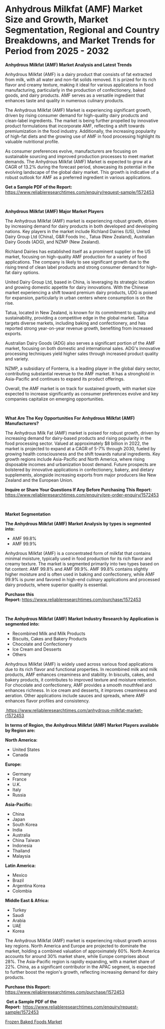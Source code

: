 <p><h1>Anhydrous Milkfat (AMF) Market Size and Growth, Market Segmentation, Regional and Country Breakdowns, and Market Trends for Period from 2025 -  2032</h1></p><p><strong>Anhydrous Milkfat (AMF) Market Analysis and Latest Trends</strong></p>
<p><p>Anhydrous Milkfat (AMF) is a dairy product that consists of fat extracted from milk, with all water and non-fat solids removed. It is prized for its rich flavor and creamy texture, making it ideal for various applications in food manufacturing, particularly in the production of confectionery, baked goods, and dairy products. AMF serves as a versatile ingredient that enhances taste and quality in numerous culinary products.</p><p>The Anhydrous Milkfat (AMF) Market is experiencing significant growth, driven by rising consumer demand for high-quality dairy products and clean-label ingredients. The market is being further propelled by innovative product formulations that incorporate AMF, reflecting a shift towards premiumization in the food industry. Additionally, the increasing popularity of high-fat diets and the growing use of AMF in food processing highlight its valuable nutritional profile.</p><p>As consumer preferences evolve, manufacturers are focusing on sustainable sourcing and improved production processes to meet market demands. The Anhydrous Milkfat (AMF) Market is expected to grow at a CAGR of 13.2% during the forecast period, showcasing its potential in the evolving landscape of the global dairy market. This growth is indicative of a robust outlook for AMF as a preferred ingredient in various applications.</p></p>
<p><strong>Get a Sample PDF of the Report:&nbsp;</strong> <a href="https://www.reliableresearchtimes.com/enquiry/request-sample/1572453?utm_campaign=3355&utm_medium=2&utm_source=Github&utm_content=ia&utm_term=29032025&utm_id=anhydrous-milkfat-amf">https://www.reliableresearchtimes.com/enquiry/request-sample/1572453</a></p>
<p>&nbsp;</p>
<p><strong>Anhydrous Milkfat (AMF) Major Market Players</strong></p>
<p><p>The Anhydrous Milkfat (AMF) market is experiencing robust growth, driven by increasing demand for dairy products in both developed and developing nations. Key players in the market include Richland Dairies (US), United Dairy Group Ltd (China), G&R Foods Inc., Tatua (New Zealand), Australian Dairy Goods (ADG), and NZMP (New Zealand).</p><p>Richland Dairies has established itself as a prominent supplier in the US market, focusing on high-quality AMF production for a variety of food applications. The company is likely to see significant growth due to the rising trend of clean label products and strong consumer demand for high-fat dairy options.</p><p>United Dairy Group Ltd, based in China, is leveraging its strategic location and growing domestic appetite for dairy innovations. With the Chinese market experiencing a shift toward premium dairy products, UDG is poised for expansion, particularly in urban centers where consumption is on the rise.</p><p>Tatua, located in New Zealand, is known for its commitment to quality and sustainability, providing a competitive edge in the global market. Tatua targets diverse markets, including baking and confectionery, and has reported strong year-on-year revenue growth, benefiting from increased exports.</p><p>Australian Dairy Goods (ADG) also serves a significant portion of the AMF market, focusing on both domestic and international sales. ADG's innovative processing techniques yield higher sales through increased product quality and variety.</p><p>NZMP, a subsidiary of Fonterra, is a leading player in the global dairy sector, contributing substantial revenue to the AMF market. It has a stronghold in Asia-Pacific and continues to expand its product offerings.</p><p>Overall, the AMF market is on track for sustained growth, with market size expected to increase significantly as consumer preferences evolve and key companies capitalize on emerging opportunities.</p></p>
<p>&nbsp;</p>
<p><strong>What Are The Key Opportunities For Anhydrous Milkfat (AMF) Manufacturers?</strong></p>
<p><p>The Anhydrous Milk Fat (AMF) market is poised for robust growth, driven by increasing demand for dairy-based products and rising popularity in the food processing sector. Valued at approximately $8 billion in 2022, the market is projected to expand at a CAGR of 5-7% through 2030, fueled by growing health consciousness and the shift towards natural ingredients. Key growth regions include Asia-Pacific and North America, where rising disposable incomes and urbanization boost demand. Future prospects are bolstered by innovative applications in confectionery, bakery, and dietary supplements, alongside increasing exports from major producers like New Zealand and the European Union.</p></p>
<p><strong>Inquire or Share Your Questions If Any Before Purchasing This Report:</strong> <a href="https://www.reliableresearchtimes.com/enquiry/pre-order-enquiry/1572453?utm_campaign=3355&utm_medium=2&utm_source=Github&utm_content=ia&utm_term=29032025&utm_id=anhydrous-milkfat-amf">https://www.reliableresearchtimes.com/enquiry/pre-order-enquiry/1572453</a></p>
<p>&nbsp;</p>
<p><strong>Market Segmentation</strong></p>
<p><strong>The Anhydrous Milkfat (AMF) Market Analysis by types is segmented into:</strong></p>
<p><ul><li>AMF 99.8%</li><li>AMF 99.9%</li></ul></p>
<p><p>Anhydrous Milkfat (AMF) is a concentrated form of milkfat that contains minimal moisture, typically used in food production for its rich flavor and creamy texture. The market is segmented primarily into two types based on fat content: AMF 99.8% and AMF 99.9%. AMF 99.8% contains slightly higher moisture and is often used in baking and confectionery, while AMF 99.9% is purer and favored in high-end culinary applications and processed dairy products, where superior quality is essential.</p></p>
<p><strong>Purchase this Report:&nbsp;</strong><a href="https://www.reliableresearchtimes.com/purchase/1572453?utm_campaign=3355&utm_medium=2&utm_source=Github&utm_content=ia&utm_term=29032025&utm_id=anhydrous-milkfat-amf">https://www.reliableresearchtimes.com/purchase/1572453</a></p>
<p>&nbsp;</p>
<p><strong>The Anhydrous Milkfat (AMF) Market Industry Research by Application is segmented into:</strong></p>
<p><ul><li>Recombined Milk and Milk Products</li><li>Biscuits, Cakes and Bakery Products</li><li>Chocolate and Confectionery</li><li>Ice Cream and Desserts</li><li>Others</li></ul></p>
<p><p>Anhydrous Milkfat (AMF) is widely used across various food applications due to its rich flavor and functional properties. In recombined milk and milk products, AMF enhances creaminess and stability. In biscuits, cakes, and bakery products, it contributes to improved texture and moisture retention. For chocolate and confectionery, AMF provides a smooth mouthfeel and enhances richness. In ice cream and desserts, it improves creaminess and aeration. Other applications include sauces and spreads, where AMF enhances flavor profiles and consistency.</p></p>
<p><a href="https://www.reliableresearchtimes.com/anhydrous-milkfat-market-r1572453?utm_campaign=3355&utm_medium=2&utm_source=Github&utm_content=ia&utm_term=29032025&utm_id=anhydrous-milkfat-amf">&nbsp;https://www.reliableresearchtimes.com/anhydrous-milkfat-market-r1572453</a></p>
<p><strong>In terms of Region, the Anhydrous Milkfat (AMF) Market Players available by Region are:</strong></p>
<p>
    <p> <strong> North America: </strong>
        <ul>
            <li>United States</li>
            <li>Canada</li>
        </ul>
        </p> 
    <p> <strong> Europe: </strong>
        <ul>
            <li>Germany</li>
            <li>France</li>
            <li>U.K.</li>
            <li>Italy</li>
            <li>Russia</li>
        </ul>
        </p> 
    <p> <strong> Asia-Pacific: </strong>
        <ul>
            <li>China</li>
            <li>Japan</li>
            <li>South Korea</li>
            <li>India</li>
            <li>Australia</li>
            <li>China Taiwan</li>
            <li>Indonesia</li>
            <li>Thailand</li>
            <li>Malaysia</li>
        </ul>
        </p> 
    <p> <strong> Latin America: </strong>
        <ul>
            <li>Mexico</li>
            <li>Brazil</li>
            <li>Argentina Korea</li>
            <li>Colombia</li>
        </ul>
        </p> 
    <p> <strong> Middle East & Africa: </strong>
        <ul>
            <li>Turkey</li>
            <li>Saudi</li>
            <li>Arabia</li>
            <li>UAE</li>
            <li>Korea</li>
        </ul>
    </p>
    </p>
<p><p>The Anhydrous Milkfat (AMF) market is experiencing robust growth across key regions. North America and Europe are projected to dominate the market, holding a combined valuation of approximately 60%. North America accounts for around 30% market share, while Europe comprises about 28%. The Asia-Pacific region is rapidly expanding, with a market share of 22%. China, as a significant contributor in the APAC segment, is expected to further boost the region's growth, reflecting increasing demand for dairy products.</p></p>
<p><strong>Purchase this Report: </strong><a href="https://www.reliableresearchtimes.com/purchase/1572453?utm_campaign=3355&utm_medium=2&utm_source=Github&utm_content=ia&utm_term=29032025&utm_id=anhydrous-milkfat-amf">https://www.reliableresearchtimes.com/purchase/1572453</a></p>
<p>&nbsp;<strong>Get a Sample PDF of the Report:&nbsp;&nbsp;</strong><a href="https://www.reliableresearchtimes.com/enquiry/request-sample/1572453?utm_campaign=3355&utm_medium=2&utm_source=Github&utm_content=ia&utm_term=29032025&utm_id=anhydrous-milkfat-amf">https://www.reliableresearchtimes.com/enquiry/request-sample/1572453</a></p>
<p><strong></strong></p>
<p><p><a href="https://github.com/gunbybeahmg1/Market-Research-Report-List-1/blob/main/frozen-baked-foods-market.md?utm_campaign=3355&utm_medium=2&utm_source=Github&utm_content=ia&utm_term=29032025&utm_id=anhydrous-milkfat-amf">Frozen Baked Foods Market</a></p></p>